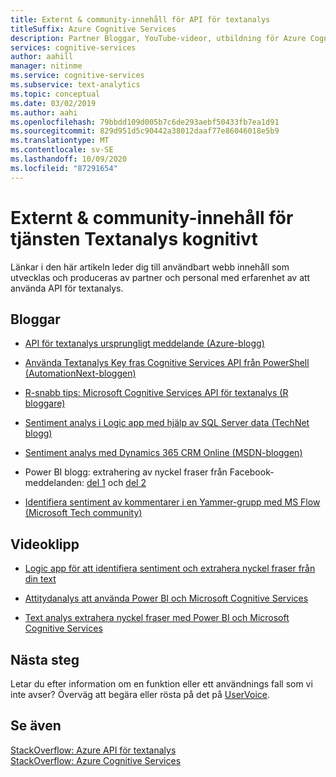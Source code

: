 ```yaml
---
title: Externt & community-innehåll för API för textanalys
titleSuffix: Azure Cognitive Services
description: Partner Bloggar, YouTube-videor, utbildning för Azure Cognitive Services API för textanalys.
services: cognitive-services
author: aahill
manager: nitinme
ms.service: cognitive-services
ms.subservice: text-analytics
ms.topic: conceptual
ms.date: 03/02/2019
ms.author: aahi
ms.openlocfilehash: 79bbdd109d005b7c6de293aebf50433fb7ea1d91
ms.sourcegitcommit: 829d951d5c90442a38012daaf77e86046018e5b9
ms.translationtype: MT
ms.contentlocale: sv-SE
ms.lasthandoff: 10/09/2020
ms.locfileid: "87291654"
---
```

# <a name="external--community-content-for-the-text-analytics-cognitive-service"></a>Externt & community-innehåll för tjänsten Textanalys kognitivt

 Länkar i den här artikeln leder dig till användbart webb innehåll som utvecklas och produceras av partner och personal med erfarenhet av att använda API för textanalys.

## <a name="blogs"></a>Bloggar

+ [API för textanalys ursprungligt meddelande (Azure-blogg)](https://azure.microsoft.com/blog/using-text-analytics-in-call-centers/)

+ [Använda Textanalys Key fras Cognitive Services API från PowerShell (AutomationNext-bloggen)](https://automationnext.wordpress.com/tag/text-analytics/)

+ [R-snabb tips: Microsoft Cognitive Services API för textanalys (R bloggare)](https://www.r-bloggers.com/r-quick-tip-microsoft-cognitive-services-text-analytics-api/)

+ [Sentiment analys i Logic app med hjälp av SQL Server data (TechNet blogg)](https://social.technet.microsoft.com/wiki/contents/articles/36074.logic-apps-with-azure-cognitive-service.aspx)

+ [Sentiment analys med Dynamics 365 CRM Online (MSDN-bloggen)](https://blogs.msdn.microsoft.com/geoffreyinnis/2016/07/11/sentiment-analysis-in-usd-with-cognitive-services-text-analytics/) 

+ Power BI blogg: extrahering av nyckel fraser från Facebook-meddelanden: [del 1](https://community.powerbi.com/t5/Community-Blog/Text-Analytics-in-Power-BI-Extraction-of-key-phrases-from/ba-p/88483) och [del 2](https://community.powerbi.com/t5/Community-Blog/Text-Analytics-in-Power-BI-Extraction-of-key-phrases-from/ba-p/88487)

+ [Identifiera sentiment av kommentarer i en Yammer-grupp med MS Flow (Microsoft Tech community)](https://docs.microsoft.com/Yammer/integrate-yammer-with-other-apps/sentiment-analysis-flow-azure)



## <a name="videos"></a>Videoklipp

+ [Logic app för att identifiera sentiment och extrahera nyckel fraser från din text](https://www.youtube.com/watch?v=jVN9NObAzgk)

+ [Attitydanalys att använda Power BI och Microsoft Cognitive Services](https://www.youtube.com/watch?v=gJ1j3N7Y75k)

+ [Text analys extrahera nyckel fraser med Power BI och Microsoft Cognitive Services](https://www.youtube.com/watch?v=R_-1TB2BF14)

## <a name="next-steps"></a>Nästa steg

Letar du efter information om en funktion eller ett användnings fall som vi inte avser? Överväg att begära eller rösta på det på [UserVoice](https://cognitive.uservoice.com/forums/555922-text-analytics). 

## <a name="see-also"></a>Se även

 [StackOverflow: Azure API för textanalys](https://stackoverflow.com/questions/tagged/text-analytics-api)   
 [StackOverflow: Azure Cognitive Services](https://stackoverflow.com/questions/tagged/microsoft-cognitive)
